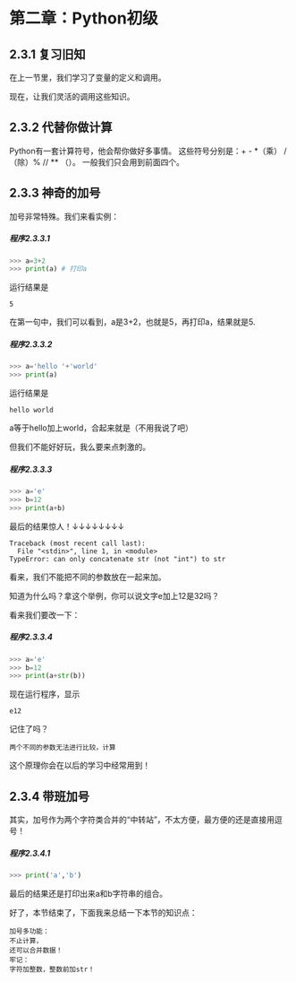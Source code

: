# 第二章：Python初级
## 2.3.1 复习旧知
在上一节里，我们学习了变量的定义和调用。

现在，让我们灵活的调用这些知识。

## 2.3.2 代替你做计算
Python有一套计算符号，他会帮你做好多事情。
这些符号分别是：+ - *（乘） /（除）% // ** （）。
一般我们只会用到前面四个。

## 2.3.3 神奇的加号
加号非常特殊。我们来看实例：
##### 程序2.3.3.1
```python
>>> a=3+2
>>> print(a) # 打印a
```
运行结果是
```
5
```
在第一句中，我们可以看到，a是3+2，也就是5，再打印a，结果就是5.
##### 程序2.3.3.2
```python
>>> a='hello '+'world'
>>> print(a)
```
运行结果是
```
hello world
```
a等于hello加上world，合起来就是（不用我说了吧）

但我们不能好好玩，我么要来点刺激的。
##### 程序2.3.3.3
```python
>>> a='e'
>>> b=12
>>> print(a+b)
```
最后的结果惊人！↓↓↓↓↓↓↓↓
```
Traceback (most recent call last):
  File "<stdin>", line 1, in <module>
TypeError: can only concatenate str (not "int") to str
```
看来，我们不能把不同的参数放在一起来加。

知道为什么吗？拿这个举例，你可以说文字e加上12是32吗？

看来我们要改一下：

##### 程序2.3.3.4
```py
>>> a='e'
>>> b=12
>>> print(a+str(b))
```
现在运行程序，显示
```
e12
```
记住了吗？
```
两个不同的参数无法进行比较，计算
```
这个原理你会在以后的学习中经常用到！

## 2.3.4 带班加号
其实，加号作为两个字符类合并的“中转站”，不太方便，最方便的还是直接用逗号！
##### 程序2.3.4.1
```py
>>> print('a','b')
```
最后的结果还是打印出来a和b字符串的组合。

好了，本节结束了，下面我来总结一下本节的知识点：
```
加号多功能：
不止计算，
还可以合并数据！
牢记：
字符加整数，整数前加str！
```
